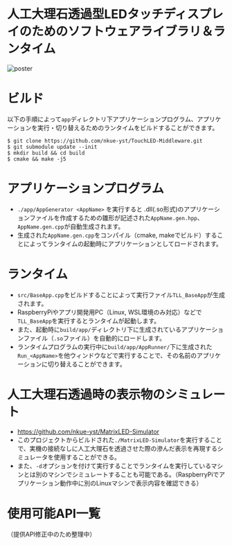 # 人工大理石透過型LEDタッチディスプレイのためのソフトウェアライブラリ＆ランタイム
![poster](https://user-images.githubusercontent.com/39930174/223172410-72b69af8-baf7-4b31-95a5-40dde126c700.png)

# ビルド
以下の手順によって`app`ディレクトリ下アプリケーションプログラム、アプリケーションを実行・切り替えるためのランタイムをビルドすることができます。
```
$ git clone https://github.com/nkue-yst/TouchLED-Middleware.git
$ git submodule update --init
$ mkdir build && cd build
$ cmake && make -j5
```

# アプリケーションプログラム
- `./app/AppGenerator <AppName>` を実行すると .dll(.so形式)のアプリケーションファイルを作成するための雛形が記述された`AppName.gen.hpp`、`AppName.gen.cpp`が自動生成されます。
- 生成された`AppName.gen.cpp`をコンパイル（cmake, makeでビルド）することによってランタイムの起動時にアプリケーションとしてロードされます。

# ランタイム
- `src/BaseApp.cpp`をビルドすることによって実行ファイル`TLL_BaseApp`が生成されます。
- RaspberryPiやアプリ開発用PC（Linux, WSL環境のみ対応）などで`TLL_BaseApp`を実行するとランタイムが起動します。
- また、起動時に`build/app/`ディレクトリ下に生成されているアプリケーションファイル（`.so`ファイル）を自動的にロードします。
- ランタイムプログラムの実行中に`build/app/AppRunner/`下に生成された`Run_<AppName>`を他ウィンドウなどで実行することで、その名前のアプリケーションに切り替えることができます。

# 人工大理石透過時の表示物のシミュレート
- https://github.com/nkue-yst/MatrixLED-Simulator
- このプロジェクトからビルドされた`./MatrixLED-Simulator`を実行することで、実機の接続なしに人工大理石を透過させた際の滲んだ表示を再現するシミュレータを使用することができる。
- また、`-d`オプションを付けて実行することでランタイムを実行しているマシンとは別のマシンでシミュレートすることも可能である。（RaspberryPiでアプリケーション動作中に別のLinuxマシンで表示内容を確認できる）

# 使用可能API一覧
（提供API修正中のため整理中）
